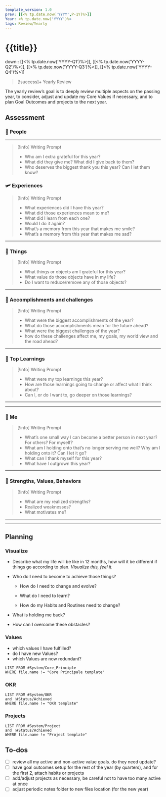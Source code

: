 ```yaml
---
template_version: 1.0
prev: [[<% tp.date.now('YYYY',P-1Y)%>]]
Year: <% tp.date.now('YYYY')%>
tags: Review/Yearly
---
```

# {{title}}

down:: [[<% tp.date.now('YYYY-Q1')%>]], [[<% tp.date.now('YYYY-Q2')%>]], [[<% tp.date.now('YYYY-Q3')%>]], [[<% tp.date.now('YYYY-Q4')%>]]
> [!success]+ Yearly Review
> 
The yearly review’s goal is to deeply review multiple aspects on the passing year, to consider, adjust and update my Core Values if necessary, and to plan Goal Outcomes and projects to the next year.


## Assessment

### 👋 People

---
> [!info] Writing Prompt
> - Who am I extra grateful for this year?
> - What did they give me? What did I give back to them?
> - Who deserves the biggest thank you this year? Can I let them know?

### 🛩️ Experiences

> [!info] Writing Prompt
> - What experiences did I have this year?
> - What did those experiences mean to me?
> - What did I learn from each one?
> - Would I do it again? 
> - What’s a memory from this year that makes me smile?
> - What’s a memory from this year that makes me sad?
---

### 📱 Things

> [!info] Writing Prompt
> - What things or objects am I grateful for this year?
> - What value do those objects have in my life?
> - Do I want to reduce/remove any of those objects?
---

### 🌟 Accomplishments and challenges

> [!info] Writing Prompt
> - What were the biggest accomplishments of the year?
> - What do those accomplishments mean for the future ahead?
> - What were the biggest challenges of the year?
> - how do these challenges affect me, my goals, my world view and the road ahead?
---

### 📖 Top Learnings


> [!info] Writing Prompt
> - What were my top learnings this year?
> - How are those learnings going to change or affect what I think about?
> - Can I, or do I want to, go deeper on those learnings?
---

---

### 👋 Me

> [!info] Writing Prompt
> - What’s one small way I can become a better person in next year? For others? For myself?
> - What am I holding onto that’s no longer serving me well? Why am I holding onto it? Can I let it go?
> - What can I thank myself for this year?
> - What have I outgrown this year?
---

### 💪 Strengths, Values, Behaviors

> [!info] Writing Prompt
> - What are my realized strengths?
> - Realized weaknesses?
> - What motivates me?
---

---

## Planning

### **Visualize**

- Describe what my life will be like in 12 months, how will it be different if things go according to plan. *Visualize this, feel it.*

- Who do I need to become to achieve those things?
    - How do I need to change and evolve?
    
    - What do I need to learn?
    
    - How do my Habits and Routines need to change?
    
- What is holding me back?
    
- How can I overcome these obstacles?

### Values

- which values I have fulfilled?
- do I have new Values?
- which Values are now redundant?

```dataview
LIST FROM #System/Core_Principle 
WHERE file.name != "Core Principale template"
```

### OKR

```dataview
LIST FROM #System/OKR 
and !#Status/Achieved 
WHERE file.name != "OKR template"
```

### Projects

```dataview
LIST FROM #System/Project 
and !#Status/Achieved 
WHERE file.name != "Project template"
```

## To-dos
- [ ]  review all my active and non-active value goals. do they need update?
- [ ]  have goal outcomes setup for the rest of the year (by quarters), and for the first 2, attach habits or projects
- [ ]  add/adjust projects as necessary, be careful not to have too many active at once
- [ ] adjust periodic notes folder to new files location (for the new year)
